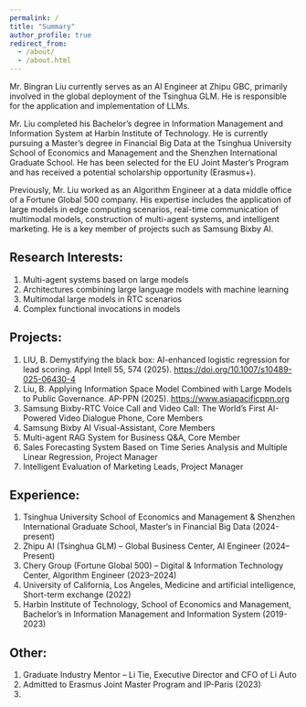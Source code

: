 ```yaml
---
permalink: /
title: "Summary"
author_profile: true
redirect_from: 
  - /about/
  - /about.html
---
```


Mr. Bingran Liu currently serves as an AI Engineer at Zhipu GBC, primarily involved in the global deployment of the Tsinghua GLM. He is responsible for the application and implementation of LLMs. 

Mr. Liu completed his Bachelor’s degree in Information Management and Information System at Harbin Institute of Technology. He is currently pursuing a Master’s degree in Financial Big Data at the Tsinghua University School of Economics and Management and the Shenzhen International Graduate School. He has been selected for the EU Joint Master’s Program and has received a potential scholarship opportunity (Erasmus+).

Previously, Mr. Liu worked as an Algorithm Engineer at a data middle office of a Fortune Global 500 company. His expertise includes the application of large models in edge computing scenarios, real-time communication of multimodal models, construction of multi-agent systems, and intelligent marketing. He is a key member of projects such as Samsung Bixby AI.

Research Interests:
------
1. Multi-agent systems based on large models
1. Architectures combining large language models with machine learning
1. Multimodal large models in RTC scenarios
1. Complex functional invocations in models

Projects:
------
1. LIU, B. Demystifying the black box: AI-enhanced logistic regression for lead scoring. Appl Intell 55, 574 (2025). https://doi.org/10.1007/s10489-025-06430-4
1. Liu, B. Applying Information Space Model Combined with Large Models to Public Governance. AP-PPN (2025). https://www.asiapacificppn.org
1. Samsung Bixby-RTC Voice Call and Video Call: The World’s First AI-Powered Video Dialogue Phone, Core Members
1. Samsung Bixby AI Visual-Assistant, Core Members
1. Multi-agent RAG System for Business Q&A, Core Member
1. Sales Forecasting System Based on Time Series Analysis and Multiple Linear Regression, Project Manager
1. Intelligent Evaluation of Marketing Leads, Project Manager

Experience:
------
1. Tsinghua University School of Economics and Management & Shenzhen International Graduate School, Master’s in Financial Big Data (2024-present)
1. Zhipu AI (Tsinghua GLM) – Global Business Center, AI Engineer (2024–Present)
2. Chery Group (Fortune Global 500) – Digital & Information Technology Center, Algorithm Engineer (2023–2024)
3. University of California, Los Angeles, Medicine and artificial intelligence, Short-term exchange (2022)
1. Harbin Institute of Technology, School of Economics and Management, Bachelor’s in Information Management and Information System (2019-2023)

Other:
------
1. Graduate Industry Mentor – Li Tie, Executive Director and CFO of Li Auto 
1. Admitted to Erasmus Joint Master Program and IP-Paris (2023)
2. 
